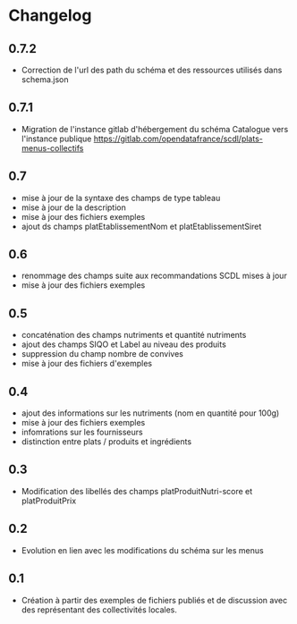 <MenuSchema />

# Changelog

## 0.7.2

* Correction de l'url des path du schéma et des ressources utilisés dans schema.json

## 0.7.1

* Migration de l'instance gitlab d'hébergement du schéma Catalogue vers l'instance publique https://gitlab.com/opendatafrance/scdl/plats-menus-collectifs


## 0.7

* mise à jour de la syntaxe des champs de type tableau
* mise à jour de la description
* mise à jour des fichiers exemples
* ajout ds champs platEtablissementNom et platEtablissementSiret


## 0.6

* renommage des champs suite aux recommandations SCDL mises à jour
* mise à jour des fichiers exemples

## 0.5

* concaténation des champs nutriments et quantité nutriments
* ajout des champs SIQO et Label au niveau des produits
* suppression du champ nombre de convives
* mise à jour des fichiers d'exemples

## 0.4

* ajout des informations sur les nutriments (nom en quantité pour 100g)
* mise à jour des fichiers exemples
* infomrations sur les fournisseurs
* distinction entre plats / produits et ingrédients

## 0.3

* Modification des libellés des champs platProduitNutri-score et platProduitPrix

## 0.2

* Evolution en lien avec les modifications du schéma sur les menus

## 0.1

* Création à partir des exemples de fichiers publiés et de discussion avec des représentant des collectivités locales.